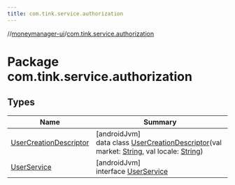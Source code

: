 ```yaml
---
title: com.tink.service.authorization
---
```

//[moneymanager-ui](../../index.html)/[com.tink.service.authorization](index.html)



# Package com.tink.service.authorization



## Types


| Name | Summary |
|---|---|
| [UserCreationDescriptor](-user-creation-descriptor/index.html) | [androidJvm]<br>data class [UserCreationDescriptor](-user-creation-descriptor/index.html)(val market: [String](https://kotlinlang.org/api/latest/jvm/stdlib/kotlin/-string/index.html), val locale: [String](https://kotlinlang.org/api/latest/jvm/stdlib/kotlin/-string/index.html)) |
| [UserService](-user-service/index.html) | [androidJvm]<br>interface [UserService](-user-service/index.html) |

